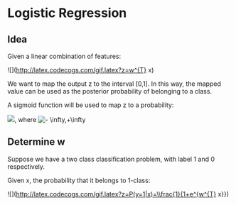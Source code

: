 # Logistic Regression
## Idea

Given a linear combination of features:

![](http://latex.codecogs.com/gif.latex?z=w^{T} x)

We want to map the output z to the interval [0,1]. In this way, the mapped value can be used as the posterior probability of belonging to a class.

A sigmoid function will be used to map z to a probability:

![](http://latex.codecogs.com/gif.latex?s(z)=\\frac{1}{1+e^{z}}), where ![](http://latex.codecogs.com/gif.latex?z\\in (- \\infty,+\\infty))

## Determine w

Suppose we have a two class classification problem, with label 1 and 0 respectively.

Given x, the probability that it belongs to 1-class:

![](http://latex.codecogs.com/gif.latex?z=P(y=1|x)=\\frac{1}{1+e^{w^{T} x}})
